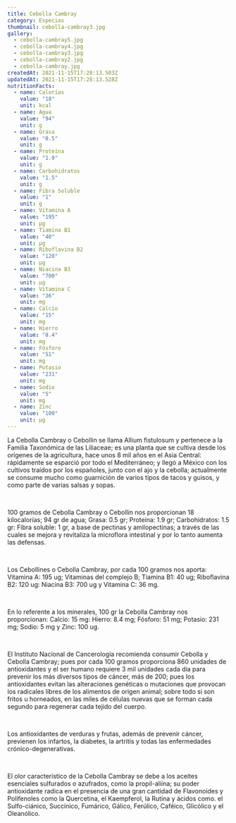 ```yaml
---
title: Cebolla Cambray
category: Especias
thumbnail: cebolla-cambray3.jpg
gallery:
  - cebolla-cambray5.jpg
  - cebolla-cambray4.jpg
  - cebolla-cambray3.jpg
  - cebolla-cambray2.jpg
  - cebolla-cambray.jpg
createdAt: 2021-11-15T17:28:13.503Z
updatedAt: 2021-11-15T17:28:13.528Z
nutritionFacts:
  - name: Calorías
    value: "18"
    unit: kcal
  - name: Agua
    value: "94"
    unit: g
  - name: Grasa
    value: "0.5"
    unit: g
  - name: Proteína
    value: "1.9"
    unit: g
  - name: Carbohidratos
    value: "1.5"
    unit: g
  - name: Fibra Soluble
    value: "1"
    unit: g
  - name: Vitamina A
    value: "195"
    unit: µg
  - name: Tiamina B1
    value: "40"
    unit: µg
  - name: Riboflavina B2
    value: "120"
    unit: µg
  - name: Niacina B3
    value: "700"
    unit: µg
  - name: Vitamina C
    value: "36"
    unit: mg
  - name: Calcio
    value: "15"
    unit: mg
  - name: Hierro
    value: "8.4"
    unit: mg
  - name: Fósforo
    value: "51"
    unit: mg
  - name: Potasio
    value: "231"
    unit: mg
  - name: Sodio
    value: "5"
    unit: mg
  - name: Zinc
    value: "100"
    unit: µg
---
```

La Cebolla Cambray o Cebollin se llama Allium fistulosum y pertenece a la Familia Taxonómica de las Liliaceae; es una planta que se cultiva desde los orígenes de la agricultura, hace unos 8 mil años en el Asia Central: rápidamente se esparció por todo el Mediterráneo; y llegó a México con los cultivos traídos por los españoles, junto con el ajo y la cebolla; actualmente se consume mucho como guarnición de varios tipos de tacos y guisos, y como parte de varias salsas y sopas.

<br/>

100 gramos de Cebolla Cambray o Cebollin nos proporcionan 18 kilocalorías; 94 gr de agua; Grasa: 0.5 gr; Proteína: 1.9 gr; Carbohidratos: 1.5 gr: Fibra soluble: 1 gr, a base de pectinas y amilopectinas; a través de las cuales se mejora y revitaliza la microflora 
intestinal y por lo tanto aumenta las defensas.

<br/>

Los Cebollines o Cebolla Cambray, por cada 100 gramos nos aporta: Vitamina A: 195 ug; Vitaminas del complejo B; Tiamina B1: 40 ug; Riboflavina B2: 120 ug: Niacina B3: 700 ug y Vitamina C: 36 mg.

<br/>

En lo referente a los minerales, 100 gr la Cebolla Cambray nos proporcionan: Calcio: 15 mg: Hierro: 8.4 mg; Fósforo: 51 mg; Potasio: 231 mg; Sodio: 5 mg y Zinc: 100 ug.

<br/>

El Instituto Nacional de Cancerología recomienda consumir Cebolla y Cebolla Cambray; pues por cada 100 gramos proporciona 860 unidades de antioxidantes y el ser humano requiere 3 mil unidades cada dia para prevenir los más diversos tipos de cáncer, más de 200; pues los antioxidantes evitan las alteraciones genéticas o mutaciones que provocan los radicales libres de los alimentos de origen animal; sobre todo si son fritos u horneados, en las miles de células nuevas que se forman cada segundo para regenerar cada tejido del cuerpo.

<br/>

Los antioxidantes de verduras y frutas, además de prevenir cáncer, previenen los infartos, la diabetes, la artritis y todas las enfermedades crónico-degenerativas.

<br/>

El olor característico de la Cebolla Cambray se debe a los aceites esenciales sulfurados o azufrados, como la propil-aliina; su poder antioxidante radica en el presencia de una gran cantidad de Flavonoides y Polifenoles como la Quercetina, el Kaempferol, la Rutina y ácidos como. el Sulfo-ciánico, Succínico, Fumárico, Gálico, Ferúlico, Caféico, Glicólico y el Oleanólico.